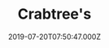 ---
date: 2019-07-20T07:50:47.000Z
title: Crabtree's
latitude: 52.04401461201731
longitude: 0.9537815817276081
url: http://www.crabtreescafebar.co.uk
category: checkin
---